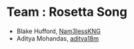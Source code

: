 # Team : Rosetta Song

* Blake Hufford, [Nam3lessKNG](https://github.com/Nam3lessKNG)
* Aditya Mohandas, [aditya18m](https://github.com/aditya18m)
